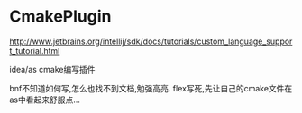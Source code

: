 # CmakePlugin

http://www.jetbrains.org/intellij/sdk/docs/tutorials/custom_language_support_tutorial.html

idea/as cmake编写插件

bnf不知道如何写,怎么也找不到文档,勉强高亮.
flex写死,先让自己的cmake文件在as中看起来舒服点...